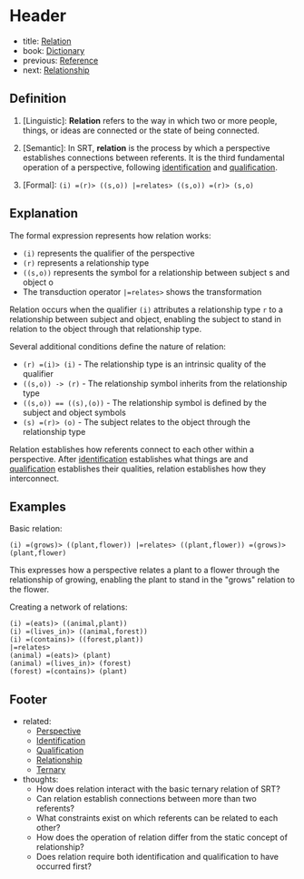 # Header
- title: [Relation](relation.md)
- book: [Dictionary](.dictionary.md)
- previous: [Reference](reference.md)
- next: [Relationship](relationship.md)

## Definition

1. [Linguistic]: **Relation** refers to the way in which two or more people, things, or ideas are connected or the state of being connected.

2. [Semantic]: In SRT, **relation** is the process by which a perspective establishes connections between referents. It is the third fundamental operation of a perspective, following [identification](identification.md) and [qualification](qualification.md).

3. [Formal]: `(i) =(r)> ((s,o)) |=relates> ((s,o)) =(r)> (s,o)`

## Explanation

The formal expression represents how relation works:
- `(i)` represents the qualifier of the perspective
- `(r)` represents a relationship type
- `((s,o))` represents the symbol for a relationship between subject s and object o
- The transduction operator `|=relates>` shows the transformation

Relation occurs when the qualifier `(i)` attributes a relationship type `r` to a relationship between subject and object, enabling the subject to stand in relation to the object through that relationship type.

Several additional conditions define the nature of relation:
- `(r) =(i)> (i)` - The relationship type is an intrinsic quality of the qualifier
- `((s,o)) -> (r)` - The relationship symbol inherits from the relationship type
- `((s,o)) == ((s),(o))` - The relationship symbol is defined by the subject and object symbols
- `(s) =(r)> (o)` - The subject relates to the object through the relationship type

Relation establishes how referents connect to each other within a perspective. After [identification](identification.md) establishes what things are and [qualification](qualification.md) establishes their qualities, relation establishes how they interconnect.

## Examples

Basic relation:
```
(i) =(grows)> ((plant,flower)) |=relates> ((plant,flower)) =(grows)> (plant,flower)
```
This expresses how a perspective relates a plant to a flower through the relationship of growing, enabling the plant to stand in the "grows" relation to the flower.

Creating a network of relations:
```
(i) =(eats)> ((animal,plant))
(i) =(lives_in)> ((animal,forest))
(i) =(contains)> ((forest,plant))
|=relates> 
(animal) =(eats)> (plant)
(animal) =(lives_in)> (forest)
(forest) =(contains)> (plant)
```

## Footer
- related: 
  - [Perspective](perspective.md)
  - [Identification](identification.md)
  - [Qualification](qualification.md)
  - [Relationship](relationship.md)
  - [Ternary](ternary.md)
- thoughts:
  - How does relation interact with the basic ternary relation of SRT?
  - Can relation establish connections between more than two referents?
  - What constraints exist on which referents can be related to each other?
  - How does the operation of relation differ from the static concept of relationship?
  - Does relation require both identification and qualification to have occurred first?
